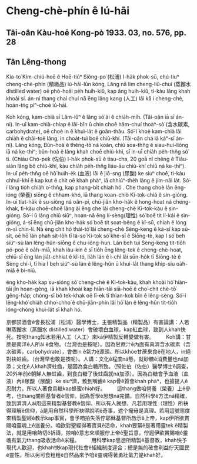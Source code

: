 # Cheng-chè-phín ê Iú-hāi

## Tâi-oân Kàu-hoē Kong-pò 1933. 03, no. 576, pp. 28
## Tân Lêng-thong


Kia-to͘ Kìm-chiú-hoē ê Hoē-tiúⁿ Siông-po͘ (松浦) I-ha̍k phok-sū, chú-tiuⁿ cheng-chè-phín (精緻品) iú-hāi-lūn kóng, Lâng nā lim cheng-liû-chuí (蒸餾水 distilled water) oē phò-hoāi pe̍h huih-kiû, kap âng huih-kiû, tì-kàu lâng khah khoài sí. án-ni thang chai chuí nā ēng lâng kang (人工) lâi kā i cheng-chè, hoán-tńg pìⁿ-choè iú-hāi.

Koh kóng, kam-chià sī Lâm-iûⁿ ê lâng só͘ ài ê chia̍h-mi̍h. (Tâi-oân iā sī án-ni). In-uī kam-chià-chiap ê lāi-bīn ū chin choē hâm-chuí thoàⁿ-sò͘ (含水碳素, carbohydrate), oē choè in ê khuì-la̍t ê goân-thâu. Só͘-í khoè kam-chià lâi chia̍h ê chāi-toē lâng, in choa̍t-tuì boē chiù-khí. (Tâi-oân chá iā káⁿ-sī án-ni). Lâng kóng, Bûn-hoà ê thêng-tō͘ ná koân, chiū soa-thn̂g ê siau-huì-liōng iā ná ke-thiⁿ; bûn-hoà ê lâng khah choē chiù-khí, sī in-uī chia̍h pe̍h-thn̂g só͘ tì. (Chiàu Chó-pek (佐伯) I-ha̍k phok-sū ê tiau-cha, 20 goā nî chêng ê Tiâu-sián lâng bô chiù-khí, kàu chia̍h pe̍h-thn̂g liáu-āu chiù-khí chiū ná ke-thiⁿ). In-uī pe̍h-thn̂g oē hō͘ huih-e̍k (血液) lāi ê jiō-sng (尿酸) ke siuⁿ choē, tì-kàu chhuì-khí ê kap kut ê chit oē khah phàⁿ, iā chhiúⁿ-the̍h lâng ê jím-nāi la̍t. Só͘-í lâng tio̍h chia̍h o͘-thn̂g, kap phang-bi̍t chiah hó
.
Che thang choè lán êng-ióng (榮養) siōng ê chham-khó, iā thang koan-chiò Ki-tok-chiá ê sìn-gióng. In-uī tiat-ha̍k ê su-sióng ná oân-pī, chū-jiân kho-ha̍k ê hong-hoat ná cheng-khak, tì-kàu choē-choē lâng ài ēng che lâi cheng-chè Ki-tok-kàu ê sìn-gióng. Só͘-í ū lâng chiū siūⁿ, hoan-nā ēng lí-sèng(理性) só͘ boē tit lí-kái ê sìn-gióng, á-sī ēng chū-jiân kho-ha̍k só͘ boē tit soat-bêng ê kî-sū, chiah ê lóng m̄-sī chin-lí. Nā ēng chit hō thài-tō͘ lâi cheng-chè Sèng-keng ê kà-sī kap sū-si̍t, oē hō͘ lán phah sit-lo̍h tī Iâ-so͘ Ki-tok só͘ khé-sī ê Siōng-tè, kap I só͘ beh siúⁿ-sù lán lêng-hûn-siōng ê chu-ióng-hun. Lán beh tuì Sèng-keng tit-tio̍h pó-poè ê oa̍h-miā, khah iàu-kín ê sī tio̍h ēng lêng-tek ê cheng-chè-hoat, chiū-sī ēng lán jia̍t-chhiat ê kî-tó, lia̍h lán ê ì-chì lâi sūn-ho̍k tī Siōng-tè ê Sèng chí-ì, tī hia I beh siúⁿ-sù lán ê lêng-hûn ū khuì-la̍t thang khip-siu oa̍h-miā ê bí-niû.

ēng kho-ha̍k kap su-sióng só͘ cheng-chè ê Ki-tok-kàu, khah khoài hō͘ hiān-tāi jîn hoan-gêng, iā khah khoài kap hiān-tāi siā-hoē ê cho͘-chit chè-tō͘ gêng-ha̍p; chóng-sī bô tek-khak oē lī-ek tī thian-kok bîn ê lêng-sèng. Só͘-í lēng-khó͘ chia̍h chho͘-chho͘ ê chū-jiân-phín lâi hō͘ lán ê lêng-hûn tit-tio̍h ióng-chòng khuì-la̍t sī khah hó.

京都禁酒會ê會長松浦（松浦）醫學博士，主張精製品（精製品）有害論講：人若啉蒸餾水（蒸餾水 distilled water）會破壞白血球，kap紅血球，致到人khah快死。按呢thang知水若用人工（人工）來kā伊精製反轉變做有害。
　　Koh講：甘蔗是南洋ê人所ài ê食物。（台灣也是按呢）。因為甘蔗汁ê內面有真濟含水碳素（含水碳素，carbohydrate），會做in ê氣力ê源頭。所以khòe甘蔗來食ê在地人，in絕對袂蛀齒。（台灣早也敢是按呢）。人講：文化ê程度ná懸，就砂糖ê消費量也ná加添；文化ê人khah濟蛀齒，是因為食白糖所致。（照佐伯（佐伯）醫學博士ê調查，20外年前ê朝鮮人無蛀齒，到食白糖了後蛀齒就ná加添）。因為白糖會予血液（血液）內ê尿酸（尿酸）ke siuⁿ濟，致到嘴齒ê kap骨ê質會khah phàⁿ，也搶提人ê忍耐力。所以人著食烏糖kap蜂蜜chiah好。
　　這thang做咱營養（榮養）上ê參考，也thang關照基督者ê信仰。因為哲學ê思想ná完備，自然科學ê方法ná精確，致到濟濟人ài用這來精製基督教ê信仰。所以有人就想，凡若用理性（理性）所袂得理解ê信仰，á是用自然科學所袂得說明ê奇事，遮个攏毋是真理。若用這號態度來精製聖經ê教示kap事實，會予咱拍失落佇耶穌基督所啟示ê上帝，kap伊所欲賞賜咱靈魂上ê滋養分。咱欲對聖經得著寶貝ê活命，khah要緊ê是著用靈tek ê精製法，就是用咱熱切ê祈禱，掠咱ê意志來順服佇上帝ê聖旨意，佇遐伊欲賞賜咱ê靈魂有氣力thang吸收活命ê米糧。
　　用科學kap思想所精製ê基督教，khah快予現代人歡迎，也khah快kap現代社會ê組織制度迎合；總是無的確會利益佇天國民ê靈性。所以另可食粗粗ê自然品來予咱ê靈魂得著勇壯氣力是khah好。
